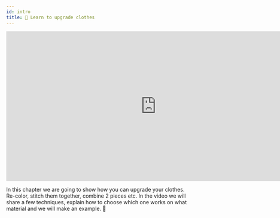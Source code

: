 ```yaml
---
id: intro
title: 📸 Learn to upgrade clothes
---
```


<div class="videocontainer">
  <iframe width="800" height="400" src="https://www.youtube.com/embed/NpEaa2P7qZI" frameborder="0" allow="accelerometer; autoplay; encrypted-media; gyroscope; picture-in-picture" allowfullscreen></iframe>
</div>


In this chapter we are going to show how you can upgrade your clothes. Re-color, stitch them together, combine 2 pieces etc. In the video we will share a few techniques, explain how to choose which one works on what material and we will make an example.
📸
